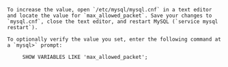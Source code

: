 <div markdown="1">

	To increase the value, open `/etc/mysql/mysql.cnf` in a text editor and locate the value for `max_allowed_packet`. Save your changes to `mysql.cnf`, close the text editor, and restart MySQL (`service mysql restart`).

	To optionally verify the value you set, enter the following command at a `mysql>` prompt:

		 SHOW VARIABLES LIKE 'max_allowed_packet';